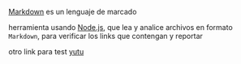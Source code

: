 [Markdown](https://es.wikipedia.org/wiki/Markdown) es un lenguaje de marcado

herramienta usando [Node.js](https://nodejs.org/), que lea y analice archivos
en formato `Markdown`, para verificar los links que contengan y reportar

otro link para test [yutu](https://www.yutu.com/)